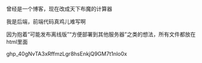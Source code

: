 曾经是一个博客，现在改成天下布魔的计算器

我是后端，前端代码真鸡儿难写啊

因为抱着“可能发布离线版”“方便部署到其他服务器”之类的想法，所有文件都放在html里面

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